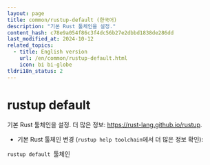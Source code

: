 ```yaml
---
layout: page
title: common/rustup-default (한국어)
description: "기본 Rust 툴체인을 설정."
content_hash: c78e9a054f86c3f4dc56b27e2dbbd1838de286dd
last_modified_at: 2024-10-12
related_topics:
  - title: English version
    url: /en/common/rustup-default.html
    icon: bi bi-globe
tldri18n_status: 2
---
```

# rustup default

기본 Rust 툴체인을 설정.
더 많은 정보: <https://rust-lang.github.io/rustup>.

- 기본 Rust 툴체인 변경 (`rustup help toolchain`에서 더 많은 정보 확인):

`rustup default `<span class="tldr-var badge badge-pill bg-dark-lm bg-white-dm text-white-lm text-dark-dm font-weight-bold">툴체인</span>
